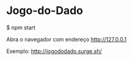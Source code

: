 # Jogo-do-Dado

$ npm start 

Abra o navegador com endereço http://127.0.0.1

Exemplo: http://jogododado.surge.sh/
